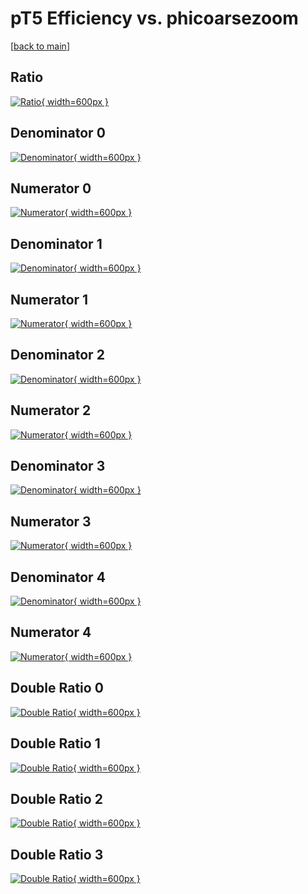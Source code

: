 # pT5 Efficiency vs. phicoarsezoom

[[back to main](./)]



## Ratio

[![Ratio](../mtv/var/pT5_xtr_321_1_eff_phicoarsezoom.png){ width=600px }](../mtv/var/pT5_xtr_321_1_eff_phicoarsezoom.pdf)

## Denominator 0

[![Denominator](../mtv/den/pT5_xtr_321_1_eff_phicoarsezoom_den0.png){ width=600px }](../mtv/den/pT5_xtr_321_1_eff_phicoarsezoom_den0.pdf)

## Numerator 0

[![Numerator](../mtv/num/pT5_xtr_321_1_eff_phicoarsezoom_num0.png){ width=600px }](../mtv/num/pT5_xtr_321_1_eff_phicoarsezoom_num0.pdf)

## Denominator 1

[![Denominator](../mtv/den/pT5_xtr_321_1_eff_phicoarsezoom_den1.png){ width=600px }](../mtv/den/pT5_xtr_321_1_eff_phicoarsezoom_den1.pdf)

## Numerator 1

[![Numerator](../mtv/num/pT5_xtr_321_1_eff_phicoarsezoom_num1.png){ width=600px }](../mtv/num/pT5_xtr_321_1_eff_phicoarsezoom_num1.pdf)

## Denominator 2

[![Denominator](../mtv/den/pT5_xtr_321_1_eff_phicoarsezoom_den2.png){ width=600px }](../mtv/den/pT5_xtr_321_1_eff_phicoarsezoom_den2.pdf)

## Numerator 2

[![Numerator](../mtv/num/pT5_xtr_321_1_eff_phicoarsezoom_num2.png){ width=600px }](../mtv/num/pT5_xtr_321_1_eff_phicoarsezoom_num2.pdf)

## Denominator 3

[![Denominator](../mtv/den/pT5_xtr_321_1_eff_phicoarsezoom_den3.png){ width=600px }](../mtv/den/pT5_xtr_321_1_eff_phicoarsezoom_den3.pdf)

## Numerator 3

[![Numerator](../mtv/num/pT5_xtr_321_1_eff_phicoarsezoom_num3.png){ width=600px }](../mtv/num/pT5_xtr_321_1_eff_phicoarsezoom_num3.pdf)

## Denominator 4

[![Denominator](../mtv/den/pT5_xtr_321_1_eff_phicoarsezoom_den4.png){ width=600px }](../mtv/den/pT5_xtr_321_1_eff_phicoarsezoom_den4.pdf)

## Numerator 4

[![Numerator](../mtv/num/pT5_xtr_321_1_eff_phicoarsezoom_num4.png){ width=600px }](../mtv/num/pT5_xtr_321_1_eff_phicoarsezoom_num4.pdf)

## Double Ratio 0

[![Double Ratio](../mtv/ratio/pT5_xtr_321_1_eff_phicoarsezoom_ratio0.png){ width=600px }](../mtv/ratio/pT5_xtr_321_1_eff_phicoarsezoom_ratio0.pdf)

## Double Ratio 1

[![Double Ratio](../mtv/ratio/pT5_xtr_321_1_eff_phicoarsezoom_ratio1.png){ width=600px }](../mtv/ratio/pT5_xtr_321_1_eff_phicoarsezoom_ratio1.pdf)

## Double Ratio 2

[![Double Ratio](../mtv/ratio/pT5_xtr_321_1_eff_phicoarsezoom_ratio2.png){ width=600px }](../mtv/ratio/pT5_xtr_321_1_eff_phicoarsezoom_ratio2.pdf)

## Double Ratio 3

[![Double Ratio](../mtv/ratio/pT5_xtr_321_1_eff_phicoarsezoom_ratio3.png){ width=600px }](../mtv/ratio/pT5_xtr_321_1_eff_phicoarsezoom_ratio3.pdf)

